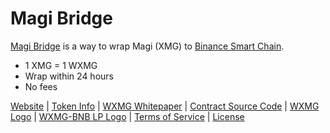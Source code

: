 # Magi Bridge
[Magi Bridge](https://wrap.magibridge.com) is a way to wrap Magi (XMG) to [Binance Smart Chain](https://bscscan.com).

- 1 XMG = 1 WXMG
- Wrap within 24 hours
- No fees

[Website](https://wrap.magibridge.com) | [Token Info](https://bit.ly/3GSuhLf) | [WXMG Whitepaper](https://drive.google.com/file/d/1sysIasLnoP4IKdj0WHk5cyp_U3rlDDO7/view?usp=sharing) | [Contract Source Code](https://github.com/MagiBridge/MagiBridge/blob/main/WXMG.sol) | [WXMG Logo](https://github.com/MagiBridge/MagiBridge/blob/main/WXMG%20Logo.png) | [WXMG-BNB LP Logo](https://github.com/MagiBridge/MagiBridge/blob/main/WXMG-BNB%20LP%20Logo.png) | [Terms of Service](https://github.com/MagiBridge/MagiBridge/blob/main/ToS.md) | [License](https://github.com/MagiBridge/MagiBridge/blob/main/LICENSE)
